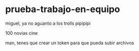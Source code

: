 # prueba-trabajo-en-equipo
miguel, ya no aguanto a los trolls pipipipi

100 novias cine

man, tenes que crear un token para que pueda subir archivos
